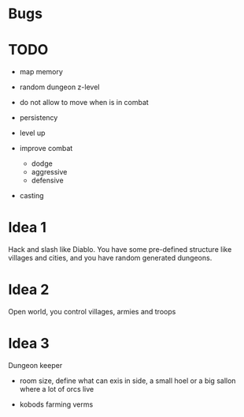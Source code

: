 # Bugs

# TODO

- map memory
- random dungeon z-level
- do not allow to move when is in combat
- persistency 
- level up

- improve combat
  - dodge
  - aggressive
  - defensive
- casting

# Idea 1

Hack and slash like Diablo. You have some pre-defined structure  like villages and cities, and you have random generated 
dungeons.

# Idea 2

Open world, you control villages, armies and troops

# Idea 3 

Dungeon keeper

- room size, define what can exis in side, a small hoel or a big sallon where a lot of orcs live

- kobods farming verms

